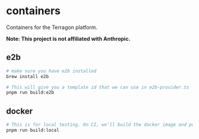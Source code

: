 # containers

Containers for the Terragon platform.

**Note: This project is not affiliated with Anthropic.**

## e2b

```sh
# make sure you have e2b installed
brew install e2b

# This will give you a template id that we can use in e2b-provider.ts
pnpm run build:e2b
```

## docker

```sh
# This is for local testing. On CI, we'll build the docker image and push it to the gh registry.
pnpm run build:local
```
